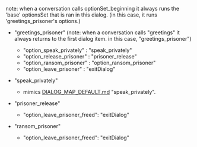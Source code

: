 note: when a conversation calls optionSet_beginning it always runs the 'base' optionsSet that is ran in this dialog. (in this case, it runs 'greetings_prisoner's options.)
* "greetings_prisoner" (note: when a conversation calls "greetings" it always returns to the first dialog item. in this case, "greetings_prisoner")
    * "option_speak_privately" :        "speak_privately"
    * "option_release_prisoner" :       "prisoner_release"
    * "option_ransom_prisoner" :        "option_ransom_prisoner"
    * "option_leave_prisoner" :         "exitDialog"

* "speak_privately"
  * mimics [DIALOG_MAP_DEFAULT.md](https://github.com/Alaricdragon/Starlords_Temp/tree/master/theManyReadmes/dialogMaps/DIALOG_MAP_DEFAULT.md) "speak_privately".
* "prisoner_release"
  * "option_leave_prisoner_freed":          "exitDialog"
* "ransom_prisoner"
  * "option_leave_prisoner_freed":          "exitDialog"
